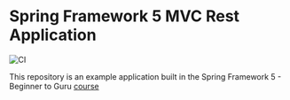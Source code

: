 # Spring Framework 5 MVC Rest Application

![CI](https://github.com/danielschnetler/spring5-mvc-rest/workflows/CI/badge.svg)

This repository is an example application built in the Spring Framework 5 - Beginner to Guru [course](http://courses.springframework.guru/p/spring-framework-5-begginer-to-guru/?product_id=363173)